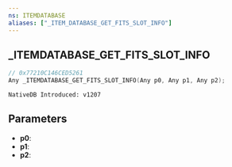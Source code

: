 ```yaml
---
ns: ITEMDATABASE
aliases: ["_ITEM_DATABASE_GET_FITS_SLOT_INFO"]
---
```

## _ITEMDATABASE_GET_FITS_SLOT_INFO

```c
// 0x77210C146CED5261
Any _ITEMDATABASE_GET_FITS_SLOT_INFO(Any p0, Any p1, Any p2);
```

```
NativeDB Introduced: v1207
```

## Parameters
* **p0**:
* **p1**:
* **p2**:
